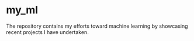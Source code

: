 # my_ml
The repository contains my efforts toward machine learning by showcasing recent projects I have undertaken. 
